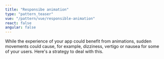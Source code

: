 ```yaml
---
title: "Responsibe animation"
type: "pattern_teaser"
vue: "/pattern/vue/responsible-animation"
react: false
angular: false
---
```


While the experience of your app could benefit from animations, sudden movements could cause, for example, dizziness, vertigo or nausea for some of your users. Here's a strategy to deal with this.

